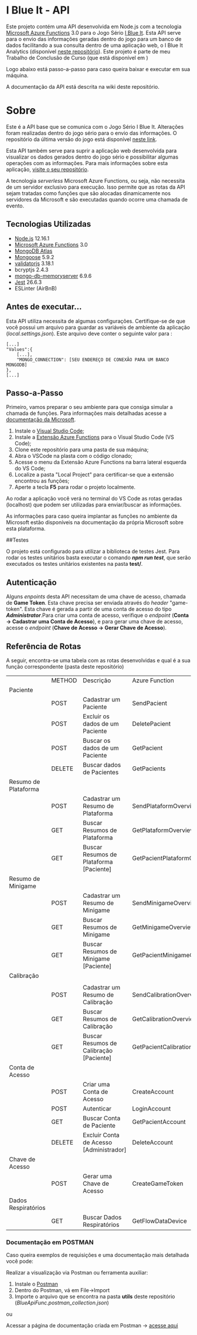 # I Blue It  - API

Este projeto contém uma API desenvolvida em Node.js com a tecnologia [Microsoft Azure Functions](https://azure.microsoft.com/pt-br/services/functions/) 3.0 para o Jogo Sério [I Blue It](https://udescmove2learn.wordpress.com/2018/04/26/i-blue-it/#manuais). Esta API serve para o envio das informações geradas dentro do jogo para um banco de dados facilitando a sua consulta dentro de uma aplicação web, o I Blue It Analytics (disponível [neste repositório](https://github.com/LiserLine/BlueApiFront)).
Este projeto é parte de meu Trabalho de Conclusão de Curso (que está disponível em )

Logo abaixo está passo-a-passo para caso queira baixar e executar em sua máquina.

A documentação da API está descrita na wiki deste repositório. 

# Sobre

Este é a API base que se comunica com o Jogo Sério I Blue It. Alterações foram realizadas dentro do jogo sério para o envio das informações. O repositório da última versão do jogo está disponível [neste link](https://github.com/UDESC-LARVA/IBLUEIT).

Esta API também serve para suprir a aplicação web desenvolvida para visualizar os dados gerados dentro do jogo sério e possibilitar algumas operações com as informações. Para mais informações sobre esta aplicação, [visite o seu repositório](https://github.com/LiserLine/BlueApiFront).

A tecnologia *serverless* Microsoft Azure Functions, ou seja, não necessita de um servidor exclusivo para execução. Isso permite que as rotas da API sejam tratadas como funções que são alocadas dinamicamente nos servidores da Microsoft e são executadas quando ocorre uma chamada de evento. 

## Tecnologias Utilizadas

- [Node.js](https://nodejs.org/en/) 12.16.1
- [Microsoft Azure Functions](https://azure.microsoft.com/pt-br/services/functions/) 3.0
- [MongoDB Atlas](https://www.mongodb.com/cloud/atlas)
- [Mongoose](https://mongoosejs.com) 5.9.2
- [validatorjs](https://github.com/skaterdav85/validatorjs) 3.18.1
- bcryptjs 2.4.3
- [mongo-db-memoryserver](https://github.com/nodkz/mongodb-memory-server) 6.9.6
- [Jest](https://github.com/facebook/jest) 26.6.3
- ESLinter (AirBnB)

## Antes de executar...

Esta API utiliza necessita de algumas configurações. Certifique-se de que você possui um arquivo para guardar as variáveis de ambiente da aplicação (*local.settings.json*). Este arquivo deve conter o seguinte valor para :

    [...]
    "Values":{
	    [...],
	    "MONGO_CONNECTION": [SEU ENDEREÇO DE CONEXÃO PARA UM BANCO MONGODB]
    },
    [...]

## Passo-a-Passo

Primeiro, vamos preparar o seu ambiente para que consiga simular a chamada de funções. Para informações mais detalhadas acesse a [documentação da Microsoft](https://docs.microsoft.com/pt-br/azure/azure-functions/functions-create-first-function-vs-code?pivots=programming-language-javascript#configure-your-environment).

1. Instale o [Visual Studio Code](https://code.visualstudio.com/download);
2. Instale a [Extensão Azure Functions](https://marketplace.visualstudio.com/items?itemName=ms-azuretools.vscode-azurefunctions) para o Visual Studio Code (VS Code);
3. Clone este repositório para uma pasta de sua máquina;
4. Abra o VSCode na plasta com o código clonado;
5. Acesse o menu da Extensão Azure Functions na barra lateral esquerda do VS Code;
6. Localize a pasta "Local Project" para certificar-se que a extensão encontrou as funções;
7. Aperte a tecla **F5** para rodar o projeto localmente.

Ao rodar a aplicação você verá no terminal do VS Code as rotas geradas (localhost) que podem ser utilizadas para enviar/buscar as informações.

As informações para caso queira implantar as funções no ambiente da Microsoft estão disponíveis na documentação da própria Microsoft sobre esta plataforma.

##Testes

O projeto está configurado para utilizar a biblioteca de testes Jest. Para rodar os testes unitários basta executar o comando **_npm run test_**, que serão executados os testes unitários existentes na pasta **test/**.

## Autenticação

Alguns _enpoints_ desta API necessitam de uma chave de acesso, chamada de **Game Token**. Esta chave precisa ser enviada através do _header_ "game-token". Esta chave é gerada a partir de uma conta de acesso do tipo _**Administrator**_.Para criar uma conta de acesso, verifique o _endpoint_ (**Conta -> Cadastrar uma Conta de Acesso**), e para gerar uma chave de acesso, acesse o _endpoint_ (**Chave de Acesso -> Gerar Chave de Acesso**).

## Referência de Rotas

A seguir, encontra-se uma tabela com as rotas desenvolvidas e qual é a sua função correspondente (pasta deste repositório)

|                      |        |                                         |                               |
|----------------------|--------|-----------------------------------------|-------------------------------|
|                      | METHOD | Descrição                               | Azure Function                |
| Paciente             |        |                                         |                               |
|                      | POST   | Cadastrar um Paciente                   | SendPacient                   |
|                      | POST   | Excluir os dados de um Paciente         | DeletePacient                 |
|                      | POST   | Buscar os dados de um Paciente          | GetPacient                    |
|                      | DELETE | Buscar dados de Pacientes               | GetPacients                   |
| Resumo de Plataforma |        |                                         |                               |
|                      | POST   | Cadastrar um Resumo de Plataforma       | SendPlataformOverview         |
|                      | GET    | Buscar Resumos de Plataforma            | GetPlataformOverview          |
|                      | GET    | Buscar Resumos de Plataforma [Paciente] | GetPacientPlataformOverview   |
| Resumo de Minigame   |        |                                         |                               |
|                      | POST   | Cadastrar um Resumo de Minigame         | SendMinigameOverview          |
|                      | GET    | Buscar Resumos de Minigame              | GetMinigameOverview           |
|                      | GET    | Buscar Resumos de Minigame [Paciente]   | GetPacientMinigameOverview    |
| Calibração           |        |                                         |                               |
|                      |        |                                         |                               |
|                      | POST   | Cadastrar um Resumo de Calibração       | SendCalibrationOverview       |
|                      | GET    | Buscar Resumos de Calibração            | GetCalibrationOverview        |
|                      | GET    | Buscar Resumos de Calibração [Paciente] | GetPacientCalibrationOverview |
| Conta de Acesso      |        |                                         |                               |
|                      | POST   | Criar uma Conta de Acesso               | CreateAccount                 |
|                      | POST   | Autenticar                              | LoginAccount                  |
|                      | GET    | Buscar Conta de Paciente                | GetPacientAccount             |
|                      | DELETE | Excluir Conta de Acesso [Administrador] | DeleteAccount                 |
| Chave de Acesso      |        |                                         |                               |
|                      | POST   | Gerar uma Chave de Acesso               | CreateGameToken               |
| Dados Respiratórios  |        |                                         |                               |
|                      | GET    | Buscar Dados Respiratórios              | GetFlowDataDevice             |


### Documentação em POSTMAN

Caso queira exemplos de requisições e uma documentação mais detalhada você pode:

Realizar a visualização via Postman ou ferramenta auxiliar:
1. Instale o [Postman](https://www.postman.com/downloads/)
2. Dentro do Postman, vá em File->Import
3. Importe o arquivo que se encontra na pasta **utils** deste repositório (*BlueApiFunc.postman_collection.json*)

ou

Acessar a página de documentação criada em Postman -> [acesse aqui](https://documenter.getpostman.com/view/10430998/TzCL7ntL)
